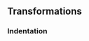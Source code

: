 ## Transformations

### Indentation

<?code-excerpt "transforms.dart (indent)" indent-by="2"?>
```dart
```
